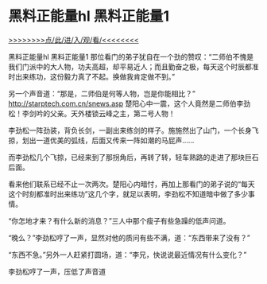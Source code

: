 # 黑料正能量hl 黑料正能量1

<a href="https://8h9e.vip/">>>>>>>>>点/此/进/入/观/看/<<<<<<<<</a>

黑料正能量hl 黑料正能量1
那位看门的弟子犹自在一个劲的赞叹：“二师伯不愧是我们门派中的大人物，功夫高超，却平易近人；而且勤奋之极，每天这个时辰都准时出来练功，这份毅力真了不起。换做我肯定做不到。”

另一个声音道：“那是，二师伯是何等人物，岂是你能相比？”
http://starptech.com.cn/snews.asp
楚阳心中一震，这个人竟然是二师伯李劲松！李剑吟的父亲。天外楼锁云峰之主，第二号人物！

李劲松一阵劲装，背负长剑，一副出来练剑的样子。施施然出了山门，一个长身飞掠，划出一道优美的弧线，后面又传来一阵如潮的马屁声……

而李劲松几个飞掠，已经来到了那拐角后，再转了转，轻车熟路的走进了那块巨石后面。

看来他们联系已经不止一次两次。楚阳心内暗忖，再加上那看门的弟子说的“每天这个时刻都准时出来练功”这几个字，就足以表明，李劲松不知道暗中做了多少事情。

“你怎地才来？有什么新的消息？”三人中那个瘦子有些急躁的低声问道。

“晚么？”李劲松哼了一声，显然对他的质问有些不满，道：“东西带来了没有？”

“东西不急。”另外一人赶紧打圆场，道：“李兄，快说说最近情况有什么变化？”

李劲松哼了一声，压低了声音道
